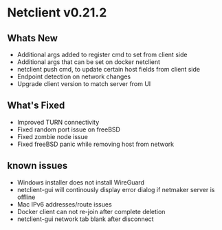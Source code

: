# Netclient v0.21.2

## Whats New
- Additional args added to register cmd to set from client side
- Additional args that can be set on docker netclient
- netclient push cmd, to update certain host fields from client side
- Endpoint detection on network changes
- Upgrade client version to match server from UI
## What's Fixed
- Improved TURN connectivity
- Fixed random port issue on freeBSD
- Fixed zombie node issue
- Fixed freeBSD panic while removing host from network

## known issues
- Windows installer does not install WireGuard
- netclient-gui will continously display error dialog if netmaker server is offline
- Mac IPv6 addresses/route issues
- Docker client can not re-join after complete deletion
- netclient-gui network tab blank after disconnect
